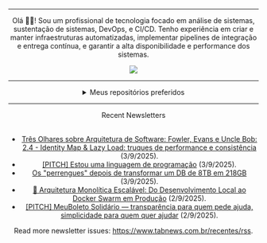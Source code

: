 <div align="center">
<hr>
<p>Olá 👋🏾! Sou um profissional de tecnologia focado em análise de sistemas, sustentação de sistemas, DevOps, e CI/CD. Tenho experiência em criar e manter infraestruturas automatizadas, implementar pipelines de integração e entrega contínua, e garantir a alta disponibilidade e performance dos sistemas.</p>
  <img src="https://media.giphy.com/media/yAGIvCiwPJn5C/giphy.gif">
<hr>
  <details>
  <summary>Meus repositórios preferidos</summary>
  <br />
  Alguns dos meus melhores repositórios:
  <br />
<br />
  <ul><li><a href=https://github.com/commitgeist/aluratube target="_blank" rel="noopener noreferrer">commitgeist/aluratube</a> (<b>0</b> ✨ and <b>0</b> 🍴): Aluratube - Desenvolvido durante a imersão React da Alura no final de 2022</li><li><a href=https://github.com/commitgeist/nlw-ia target="_blank" rel="noopener noreferrer">commitgeist/nlw-ia</a> (<b>0</b> ✨ and <b>0</b> 🍴): Projeto desenvolvido durante a NLW IA - Usando a API da OPENAI</li><li><a href=https://github.com/commitgeist/nlw-journey-ia target="_blank" rel="noopener noreferrer">commitgeist/nlw-journey-ia</a> (<b>0</b> ✨ and <b>0</b> 🍴): NLW IA - Agent de viagens usando python + langchain + GPT</li>
<li>More coming soon :).</li>
</ul>
  </details>
  <hr/>
    <summary>Recent Newsletters</summary>
  <br />
  <ul>
    <li><a href=https://www.tabnews.com.br/carubbi/tres-olhares-sobre-arquitetura-de-software-fowler-evans-e-uncle-bob-2-4-identity-map-e-lazy-load-truques-de-performance-e-consistencia target="_blank" rel="noopener noreferrer">Três Olhares sobre Arquitetura de Software: Fowler, Evans e Uncle Bob: 2.4 -  Identity Map & Lazy Load: truques de performance e consistência</a> (3/9/2025).</li><li><a href=https://www.tabnews.com.br/lucasdaniel/pitch-estou-uma-linguagem-de-programacao target="_blank" rel="noopener noreferrer">[PITCH] Estou uma linguagem de programação</a> (3/9/2025).</li><li><a href=https://www.tabnews.com.br/ethi/os-perrengues-depois-de-transformar-um-db-de-8tb-em-218gb target="_blank" rel="noopener noreferrer">Os "perrengues" depois de transformar um DB de 8TB em 218GB</a> (3/9/2025).</li><li><a href=https://www.tabnews.com.br/oliveiravitor/arquitetura-monolitica-escalavel-do-desenvolvimento-local-ao-docker-swarm-em-producao target="_blank" rel="noopener noreferrer">🚀 Arquitetura Monolítica Escalável: Do Desenvolvimento Local ao Docker Swarm em Produção</a> (2/9/2025).</li><li><a href=https://www.tabnews.com.br/bugzoid/pitch-meuboleto-solidario-transparencia-para-quem-pede-ajuda-simplicidade-para-quem-quer-ajudar target="_blank" rel="noopener noreferrer">[PITCH] MeuBoleto Solidário — transparência para quem pede ajuda, simplicidade para quem quer ajudar</a> (2/9/2025).</li>
  </ul>
<p>Read more newsletter issues: <a href="https://www.tabnews.com.br/recentes/rss">https://www.tabnews.com.br/recentes/rss</a>.</p>
  </details>
